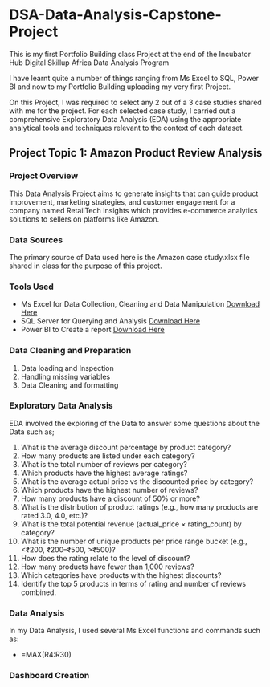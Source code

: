 # DSA-Data-Analysis-Capstone-Project

This is my first Portfolio Building class Project at the end of the Incubator Hub Digital Skillup Africa Data Analysis Program

I have learnt quite a number of things ranging from Ms Excel to SQL, Power BI and now to my Portfolio Building uploading my very first Project.

On this Project, I was required to select any 2 out of a 3 case studies shared with me for the project. 
For each selected case study, I carried out a comprehensive Exploratory Data Analysis (EDA) using the appropriate analytical tools and techniques relevant to the context of each dataset.

## Project Topic 1: Amazon Product Review Analysis

### Project Overview
 
This Data Analysis Project aims to generate insights that can guide product improvement, marketing strategies, and customer engagement for a company named RetailTech Insights which provides e-commerce analytics solutions to sellers on platforms like Amazon.

### Data Sources

The primary source of Data used here is the Amazon case study.xlsx file shared in class for the purpose of this project.

### Tools Used

- Ms Excel for Data Collection, Cleaning and Data Manipulation [Download Here](https://microsoft-excel.en.softonic.com/)
- SQL Server for Querying and Analysis [Download Here](https://learn.microsoft.com/en-us/ssms/install/install)
- Power BI to Create a report [Download Here](https://www.microsoft.com/en-us/power-platform/products/power-bi/downloads)

 ### Data Cleaning and Preparation

 1. Data loading and Inspection
 2. Handling missing variables
 3. Data Cleaning and formatting

### Exploratory Data Analysis

EDA involved the exploring of the Data to answer some questions about the Data such as;
1. What is the average discount percentage by product category? 
2. How many products are listed under each category? 
3. What is the total number of reviews per category?  
4. Which products have the highest average ratings? 
5. What is the average actual price vs the discounted price by category? 
6. Which products have the highest number of reviews? 
7. How many products have a discount of 50% or more? 
8. What is the distribution of product ratings (e.g., how many products are rated 3.0, 
4.0, etc.)? 
9. What is the total potential revenue (actual_price × rating_count) by category? 
10. What is the number of unique products per price range bucket (e.g., <₹200, 
₹200–₹500, >₹500)? 
11. How does the rating relate to the level of discount? 
12. How many products have fewer than 1,000 reviews? 
13. Which categories have products with the highest discounts? 
14. Identify the top 5 products in terms of rating and number of reviews combined.

### Data Analysis

In my Data Analysis, I used several Ms Excel functions and commands such as:
- =MAX(R4:R30)

### Dashboard Creation 


